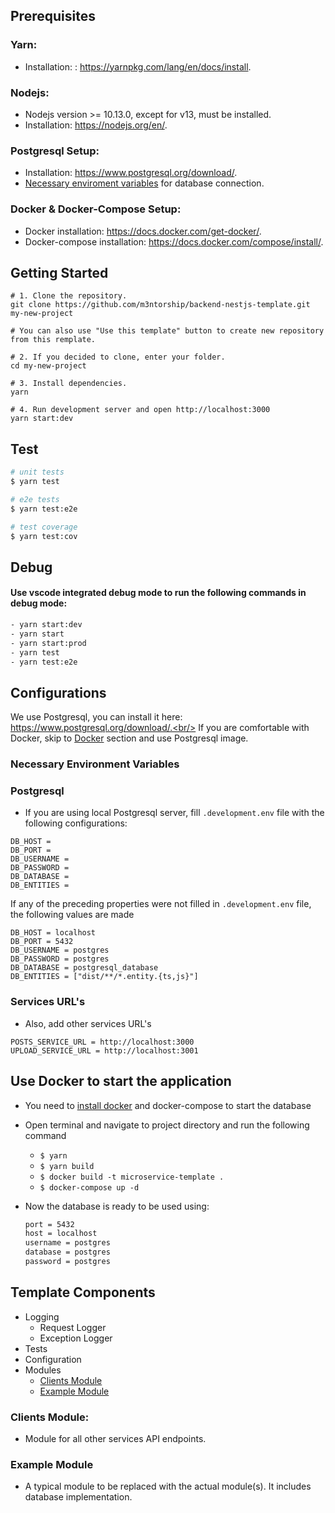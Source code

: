 ## Prerequisites

### Yarn:

- Installation: : https://yarnpkg.com/lang/en/docs/install.

### Nodejs:

- Nodejs version >= 10.13.0, except for v13, must be installed.
- Installation: https://nodejs.org/en/.

### Postgresql Setup:

- Installation: https://www.postgresql.org/download/.
- [Necessary enviroment variables](#Postgresql) for database connection.

### Docker & Docker-Compose Setup:

- Docker installation: https://docs.docker.com/get-docker/.
- Docker-compose installation: https://docs.docker.com/compose/install/.

## Getting Started

```
# 1. Clone the repository.
git clone https://github.com/m3ntorship/backend-nestjs-template.git my-new-project

# You can also use "Use this template" button to create new repository from this remplate.

# 2. If you decided to clone, enter your folder.
cd my-new-project

# 3. Install dependencies.
yarn

# 4. Run development server and open http://localhost:3000
yarn start:dev
```

## Test

```bash
# unit tests
$ yarn test

# e2e tests
$ yarn test:e2e

# test coverage
$ yarn test:cov
```

## Debug

#### Use vscode integrated debug mode to run the following commands in debug mode:

```bash
- yarn start:dev
- yarn start
- yarn start:prod
- yarn test
- yarn test:e2e
```

## Configurations

We use Postgresql, you can install it here: https://www.postgresql.org/download/.<br/>
If you are comfortable with Docker, skip to [Docker](#Docker) section and use Postgresql image.

### Necessary Environment Variables

### Postgresql

- If you are using local Postgresql server, fill `.development.env` file with the following configurations:

```
DB_HOST =
DB_PORT =
DB_USERNAME =
DB_PASSWORD =
DB_DATABASE =
DB_ENTITIES =
```

If any of the preceding properties were not filled in `.development.env` file, the following values are made

```
DB_HOST = localhost
DB_PORT = 5432
DB_USERNAME = postgres
DB_PASSWORD = postgres
DB_DATABASE = postgresql_database
DB_ENTITIES = ["dist/**/*.entity.{ts,js}"]
```

### Services URL's

- Also, add other services URL's

```
POSTS_SERVICE_URL = http://localhost:3000
UPLOAD_SERVICE_URL = http://localhost:3001
```

## Use Docker to start the application

- You need to [install docker](#docker-&-docker-compose-setup) and docker-compose to start the database

- Open terminal and navigate to project directory and run the following command

  - `$ yarn`
  - `$ yarn build`
  - `$ docker build -t microservice-template .`
  - `$ docker-compose up -d`

- Now the database is ready to be used using:
  ```bash
  port = 5432
  host = localhost
  username = postgres
  database = postgres
  password = postgres
  ```

## Template Components

- Logging
  - Request Logger
  - Exception Logger
- Tests
- Configuration
- Modules
  - [Clients Module](#Clients-Module)
  - [Example Module](#Example-Module)

### Clients Module:

- Module for all other services API endpoints.

### Example Module

- A typical module to be replaced with the actual module(s). It includes database implementation.
